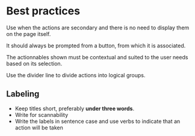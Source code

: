 # Best practices
Use when the actions are secondary and there is no need to display them on the page itself.

It should always be prompted from a button, from which it is associated.

The actionnables shown must be contextual and suited to the user needs based on its selection.

Use the divider line to divide actions into logical groups.

## Labeling
- Keep titles short, preferably **under three words**.
- Write for scannability
- Write the labels in sentence case and use verbs to indicate that an action will be taken

